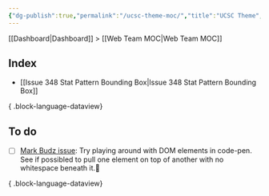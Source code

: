 ```yaml
---
{"dg-publish":true,"permalink":"/ucsc-theme-moc/","title":"UCSC Theme","hide":true,"tags":["WordPress","work"],"created":"2024-08-19T19:12:54.728-07:00","updated":"2024-09-19T08:55:55.416-07:00"}
---
```


[[Dashboard\|Dashboard]] > [[Web Team MOC\|Web Team MOC]]

## Index

- [[Issue 348 Stat Pattern Bounding Box\|Issue 348 Stat Pattern Bounding Box]]

{ .block-language-dataview}

## To do

- [ ] [Mark Budz issue](https://github.com/ucsc/ucsc-2022/issues/348): Try playing around with DOM elements in code-pen. See if possibled to pull one element on top of another with no whitespace beneath it.🔼

{ .block-language-dataview}
